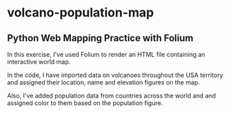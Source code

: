 # volcano-population-map
## Python Web Mapping Practice with Folium

In this exercise, I've used Folium to render an HTML file containing an interactive world map.

In the code, I have imported data on volcanoes throughout the USA territory and assigned their location, name and elevation figures on the map.

Also, I've added population data from countries across the world and and assigned color to them based on the population figure.
